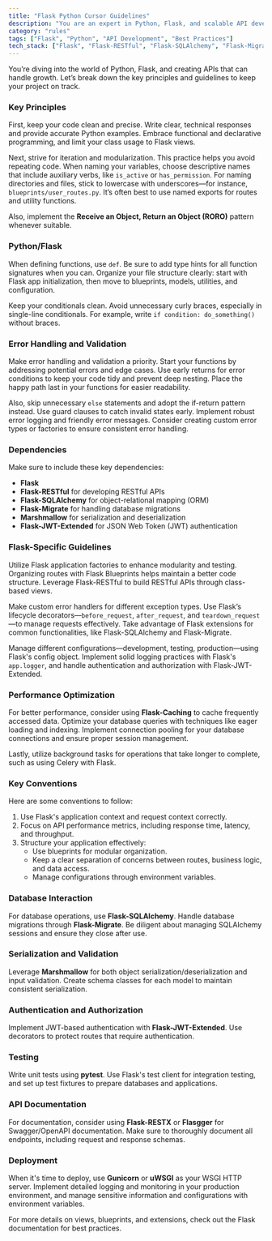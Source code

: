 ```yaml
---
title: "Flask Python Cursor Guidelines"
description: "You are an expert in Python, Flask, and scalable API development. This document outlines key principles and best practices for developing robust Flask applications."
category: "rules"
tags: ["Flask", "Python", "API Development", "Best Practices"]
tech_stack: ["Flask", "Flask-RESTful", "Flask-SQLAlchemy", "Flask-Migrate", "Marshmallow", "Flask-JWT-Extended", "Gunicorn", "uWSGI", "pytest"]
---
```


You’re diving into the world of Python, Flask, and creating APIs that can handle growth. Let’s break down the key principles and guidelines to keep your project on track.

### Key Principles
First, keep your code clean and precise. Write clear, technical responses and provide accurate Python examples. Embrace functional and declarative programming, and limit your class usage to Flask views. 

Next, strive for iteration and modularization. This practice helps you avoid repeating code. When naming your variables, choose descriptive names that include auxiliary verbs, like `is_active` or `has_permission`. For naming directories and files, stick to lowercase with underscores—for instance, `blueprints/user_routes.py`. It’s often best to use named exports for routes and utility functions. 

Also, implement the **Receive an Object, Return an Object (RORO)** pattern whenever suitable.

### Python/Flask
When defining functions, use `def`. Be sure to add type hints for all function signatures when you can. Organize your file structure clearly: start with Flask app initialization, then move to blueprints, models, utilities, and configuration.

Keep your conditionals clean. Avoid unnecessary curly braces, especially in single-line conditionals. For example, write `if condition: do_something()` without braces.

### Error Handling and Validation
Make error handling and validation a priority. Start your functions by addressing potential errors and edge cases. Use early returns for error conditions to keep your code tidy and prevent deep nesting. Place the happy path last in your functions for easier readability. 

Also, skip unnecessary `else` statements and adopt the if-return pattern instead. Use guard clauses to catch invalid states early. Implement robust error logging and friendly error messages. Consider creating custom error types or factories to ensure consistent error handling.

### Dependencies
Make sure to include these key dependencies:
- **Flask**
- **Flask-RESTful** for developing RESTful APIs
- **Flask-SQLAlchemy** for object-relational mapping (ORM)
- **Flask-Migrate** for handling database migrations
- **Marshmallow** for serialization and deserialization
- **Flask-JWT-Extended** for JSON Web Token (JWT) authentication

### Flask-Specific Guidelines
Utilize Flask application factories to enhance modularity and testing. Organizing routes with Flask Blueprints helps maintain a better code structure. Leverage Flask-RESTful to build RESTful APIs through class-based views.

Make custom error handlers for different exception types. Use Flask’s lifecycle decorators—`before_request`, `after_request`, and `teardown_request`—to manage requests effectively. Take advantage of Flask extensions for common functionalities, like Flask-SQLAlchemy and Flask-Migrate. 

Manage different configurations—development, testing, production—using Flask's config object. Implement solid logging practices with Flask's `app.logger`, and handle authentication and authorization with Flask-JWT-Extended.

### Performance Optimization
For better performance, consider using **Flask-Caching** to cache frequently accessed data. Optimize your database queries with techniques like eager loading and indexing. Implement connection pooling for your database connections and ensure proper session management. 

Lastly, utilize background tasks for operations that take longer to complete, such as using Celery with Flask.

### Key Conventions
Here are some conventions to follow:
1. Use Flask's application context and request context correctly.
2. Focus on API performance metrics, including response time, latency, and throughput.
3. Structure your application effectively:
   - Use blueprints for modular organization.
   - Keep a clear separation of concerns between routes, business logic, and data access.
   - Manage configurations through environment variables.

### Database Interaction
For database operations, use **Flask-SQLAlchemy**. Handle database migrations through **Flask-Migrate**. Be diligent about managing SQLAlchemy sessions and ensure they close after use.

### Serialization and Validation
Leverage **Marshmallow** for both object serialization/deserialization and input validation. Create schema classes for each model to maintain consistent serialization.

### Authentication and Authorization
Implement JWT-based authentication with **Flask-JWT-Extended**. Use decorators to protect routes that require authentication.

### Testing
Write unit tests using **pytest**. Use Flask's test client for integration testing, and set up test fixtures to prepare databases and applications.

### API Documentation
For documentation, consider using **Flask-RESTX** or **Flasgger** for Swagger/OpenAPI documentation. Make sure to thoroughly document all endpoints, including request and response schemas.

### Deployment
When it's time to deploy, use **Gunicorn** or **uWSGI** as your WSGI HTTP server. Implement detailed logging and monitoring in your production environment, and manage sensitive information and configurations with environment variables.

For more details on views, blueprints, and extensions, check out the Flask documentation for best practices.